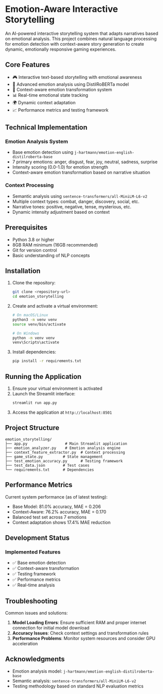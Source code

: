 # Emotion-Aware Interactive Storytelling

An AI-powered interactive storytelling system that adapts narratives based on emotional analysis. This project combines natural language processing for emotion detection with context-aware story generation to create dynamic, emotionally responsive gaming experiences.

## Core Features

- 🎮 Interactive text-based storytelling with emotional awareness
- 🧠 Advanced emotion analysis using DistilRoBERTa model
- 🔄 Context-aware emotion transformation system
- 📊 Real-time emotional state tracking
- 🌍 Dynamic context adaptation
- 📈 Performance metrics and testing framework

## Technical Implementation

### Emotion Analysis System
- Base emotion detection using `j-hartmann/emotion-english-distilroberta-base`
- 7 primary emotions: anger, disgust, fear, joy, neutral, sadness, surprise
- Intensity scoring (0.0-1.0) for emotion strength
- Context-aware emotion transformation based on narrative situation

### Context Processing
- Semantic analysis using `sentence-transformers/all-MiniLM-L6-v2`
- Multiple context types: combat, danger, discovery, social, etc.
- Narrative tones: positive, negative, tense, mysterious, etc.
- Dynamic intensity adjustment based on context

## Prerequisites

- Python 3.8 or higher
- 8GB RAM minimum (16GB recommended)
- Git for version control
- Basic understanding of NLP concepts

## Installation

1. Clone the repository:
   ```bash
   git clone <repository-url>
   cd emotion_storytelling
   ```

2. Create and activate a virtual environment:
   ```bash
   # On macOS/Linux
   python3 -m venv venv
   source venv/bin/activate

   # On Windows
   python -m venv venv
   venv\Scripts\activate
   ```

3. Install dependencies:
   ```bash
   pip install -r requirements.txt
   ```

## Running the Application

1. Ensure your virtual environment is activated
2. Launch the Streamlit interface:
   ```bash
   streamlit run app.py
   ```
3. Access the application at `http://localhost:8501`

## Project Structure

```
emotion_storytelling/
├── app.py                 # Main Streamlit application
├── emotion_analyzer.py    # Emotion analysis engine
├── context_feature_extractor.py  # Context processing
├── game_state.py         # State management
├── test_emotion_accuracy.py      # Testing framework
├── test_data.json        # Test cases
└── requirements.txt      # Dependencies
```

## Performance Metrics

Current system performance (as of latest testing):
- Base Model: 81.0% accuracy, MAE = 0.206
- Context-Aware: 76.2% accuracy, MAE = 0.170
- Balanced test set across 7 emotions
- Context adaptation shows 17.4% MAE reduction

## Development Status

### Implemented Features
- ✅ Base emotion detection
- ✅ Context-aware transformation
- ✅ Testing framework
- ✅ Performance metrics
- ✅ Real-time analysis

## Troubleshooting

Common issues and solutions:
1. **Model Loading Errors**: Ensure sufficient RAM and proper internet connection for initial model download
2. **Accuracy Issues**: Check context settings and transformation rules
3. **Performance Problems**: Monitor system resources and consider GPU acceleration


## Acknowledgments

- Emotion analysis model: `j-hartmann/emotion-english-distilroberta-base`
- Semantic analysis: `sentence-transformers/all-MiniLM-L6-v2`
- Testing methodology based on standard NLP evaluation metrics 
